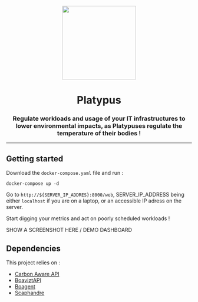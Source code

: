 <p align="center">
    <img src="https://user-images.githubusercontent.com/906428/199052263-fcdc8ec1-d92e-438d-81bc-28d69f5af90d.png" width="200">
</p>

<h1 align="center">
  Platypus
</h1>

<h3 align="center">
    Regulate workloads and usage of your IT infrastructures to lower environmental impacts, as Platypuses regulate the temperature of their bodies !
</h3>

---

## Getting started

Download the `docker-compose.yaml` file and run :

    docker-compose up -d
    
Go to `http://${SERVER_IP_ADDRES}:8000/web`, SERVER_IP_ADDRESS being either `localhost` if you are on a laptop, or an accessible IP adress on the server.

Start digging your metrics and act on poorly scheduled workloads !

SHOW A SCREENSHOT HERE / DEMO DASHBOARD

## Dependencies

This project relies on :
- [Carbon Aware API](https://carbon-aware-api.azurewebsites.net/swagger/index.html)
- [BoaviztAPI](https://github.com/boavizta/boaviztapi)
- [Boagent](https://github.com/boavizta/boagent)
- [Scaphandre](https://github.com/hubblo-org/scaphandre)
